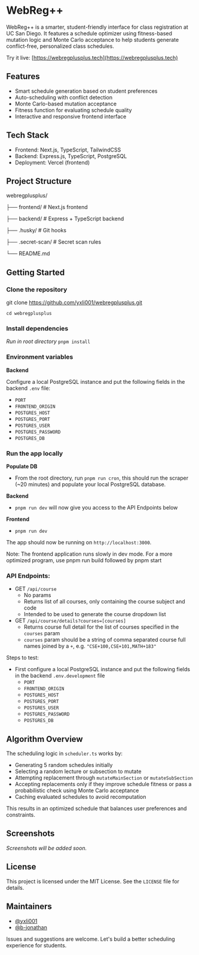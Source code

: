 # WebReg++

WebReg++ is a smarter, student-friendly interface for class registration at UC San Diego. It features a schedule optimizer using fitness-based mutation logic and Monte Carlo acceptance to help students generate conflict-free, personalized class schedules.

Try it live: [https://webregplusplus.tech](https://webregplusplus.tech)

## Features

- Smart schedule generation based on student preferences
- Auto-scheduling with conflict detection
- Monte Carlo-based mutation acceptance
- Fitness function for evaluating schedule quality
- Interactive and responsive frontend interface

## Tech Stack

- Frontend: Next.js, TypeScript, TailwindCSS
- Backend: Express.js, TypeScript, PostgreSQL
- Deployment: Vercel (frontend)

## Project Structure

webregplusplus/

├── frontend/ # Next.js frontend

├── backend/ # Express + TypeScript backend

├── .husky/ # Git hooks

├── .secret-scan/ # Secret scan rules

└── README.md

## Getting Started

### Clone the repository

git clone https://github.com/yxli001/webregplusplus.git

`cd webregplusplus`

### Install dependencies

_Run in root directory_
`pnpm install`

### Environment variables

**Backend**

Configure a local PostgreSQL instance and put the following fields in the backend `.env` file:

- `PORT`
- `FRONTEND_ORIGIN`
- `POSTGRES_HOST`
- `POSTGRES_PORT`
- `POSTGRES_USER`
- `POSTGRES_PASSWORD`
- `POSTGRES_DB`

### Run the app locally

**Populate DB**

- From the root directory, run `pnpm run cron`, this should run the scraper (~20 minutes) and populate your local PostgreSQL database.

**Backend**

- `pnpm run dev` will now give you access to the API Endpoints below

**Frontend**

- `pnpm run dev`

The app should now be running on `http://localhost:3000`.

Note: The frontend application runs slowly in dev mode. For a more optimized program, use pnpm run build followed by pnpm start

### API Endpoints:

- GET `/api/course`
  - No params
  - Returns list of all courses, only containing the course subject and code
  - Intended to be used to generate the course dropdown list
- GET `/api/course/details?courses=[courses]`
  - Returns course full detail for the list of courses specified in the `courses` param
  - `courses` param should be a string of comma separated course full names joined by a `+`, e.g. `"CSE+100,CSE+101,MATH+183"`

Steps to test:

- First configure a local PostgreSQL instance and put the following fields in the backend `.env.development` file
  - `PORT`
  - `FRONTEND_ORIGIN`
  - `POSTGRES_HOST`
  - `POSTGRES_PORT`
  - `POSTGRES_USER`
  - `POSTGRES_PASSWORD`
  - `POSTGRES_DB`

## Algorithm Overview

The scheduling logic in `scheduler.ts` works by:

- Generating 5 random schedules initially
- Selecting a random lecture or subsection to mutate
- Attempting replacement through `mutateMainSection` or `mutateSubSection`
- Accepting replacements only if they improve schedule fitness or pass a probabilistic check using Monte Carlo acceptance
- Caching evaluated schedules to avoid recomputation

This results in an optimized schedule that balances user preferences and constraints.

## Screenshots

_Screenshots will be added soon._

## License

This project is licensed under the MIT License. See the `LICENSE` file for details.

## Maintainers

- [@yxli001](https://github.com/yxli001)
- [@b-jonathan](https://github.com/b-jonathan)

Issues and suggestions are welcome. Let's build a better scheduling experience for students.
